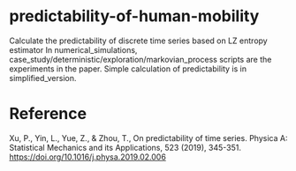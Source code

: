 # predictability-of-human-mobility
Calculate the predictability of discrete time series based on LZ entropy estimator
In numerical_simulations, case_study/deterministic/exploration/markovian_process scripts are the experiments in the paper.
Simple calculation of predictability is in simplified_version.


# Reference
Xu, P., Yin, L., Yue, Z., & Zhou, T., On predictability of time series. Physica A: Statistical Mechanics and its Applications, 523 (2019), 345-351.
https://doi.org/10.1016/j.physa.2019.02.006
